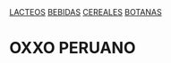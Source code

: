 <!DOCTYPE html>
<html lang="en">
<head>
    <meta charset="UTF-8">
    <meta name="viewport" content="width=device-width, initial-scale=1.0">
    <link rel="stylesheet" href="pepsi.css">
    <title>tienda</title>
</head>

<nav>
    <a href="lacteos.html" class="lac">LACTEOS</a>
    <a href="bebidas.html" class="beb">BEBIDAS</a>
    <a href="cereales.html" class="cer">CEREALES</a>
    <a href="botanas.html" class="bot">BOTANAS</a>
 </nav>

<body>
    <h1>OXXO PERUANO</h1>
</body>
</html>
